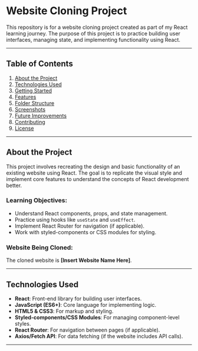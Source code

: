 # Website Cloning Project

This repository is for a website cloning project created as part of my React learning journey. The purpose of this project is to practice building user interfaces, managing state, and implementing functionality using React.

---

## Table of Contents

1. [About the Project](#about-the-project)
2. [Technologies Used](#technologies-used)
3. [Getting Started](#getting-started)
4. [Features](#features)
5. [Folder Structure](#folder-structure)
6. [Screenshots](#screenshots)
7. [Future Improvements](#future-improvements)
8. [Contributing](#contributing)
9. [License](#license)

---

## About the Project

This project involves recreating the design and basic functionality of an existing website using React. The goal is to replicate the visual style and implement core features to understand the concepts of React development better. 

### Learning Objectives:
- Understand React components, props, and state management.
- Practice using hooks like `useState` and `useEffect`.
- Implement React Router for navigation (if applicable).
- Work with styled-components or CSS modules for styling.

### Website Being Cloned:
The cloned website is **[Insert Website Name Here]**.

---

## Technologies Used

- **React**: Front-end library for building user interfaces.
- **JavaScript (ES6+)**: Core language for implementing logic.
- **HTML5 & CSS3**: For markup and styling.
- **Styled-components/CSS Modules**: For managing component-level styles.
- **React Router**: For navigation between pages (if applicable).
- **Axios/Fetch API**: For data fetching (if the website includes API calls).

---
